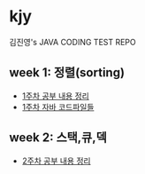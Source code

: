 # kjy
김진영's JAVA CODING TEST REPO 

## week 1: 정렬(sorting)
* [1주차 공부 내용 정리](./docs/week1.md)
* [1주차 자바 코드파일들](./codes/src/sorting/)

## week 2: 스택,큐,덱
* [2주차 공부 내용 정리](./docs/week2.md)

